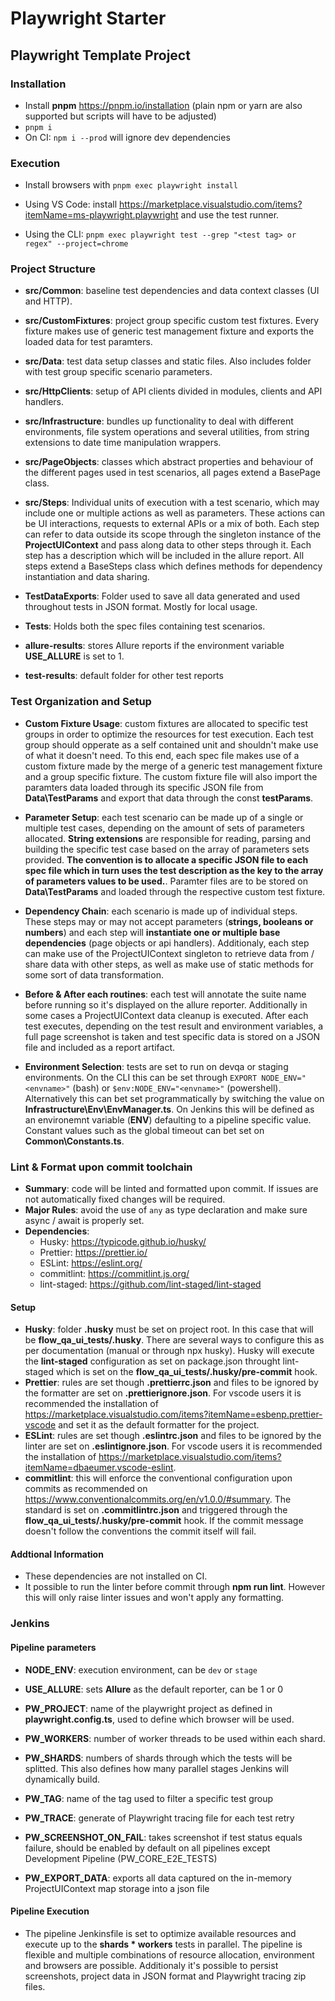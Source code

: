 # Playwright Starter

## Playwright Template Project

### Installation


- Install **pnpm** <https://pnpm.io/installation> (plain npm or yarn are also supported but scripts will have to be adjusted)
- ```pnpm i```
- On CI: ```npm i --prod``` will ignore dev dependencies

### Execution

- Install browsers with ```pnpm exec playwright install```

- Using VS Code: install <https://marketplace.visualstudio.com/items?itemName=ms-playwright.playwright> and
use the test runner.

- Using the CLI: ```pnpm exec playwright test --grep "<test tag> or regex" --project=chrome```

### Project Structure

- **src/Common**: baseline test dependencies and data context classes (UI and HTTP).

- **src/CustomFixtures**: project group specific custom test fixtures. Every fixture makes use of generic test management fixture and exports the loaded data for test paramters.

- **src/Data**: test data setup classes and static files. Also includes folder with test group specific scenario parameters.

- **src/HttpClients**: setup of API clients divided in modules, clients and API handlers.

- **src/Infrastructure**: bundles up functionality to deal with different environments, file system operations and several utilities, from string extensions to date time manipulation wrappers.

- **src/PageObjects**: classes which abstract properties and behaviour of the different pages used in test scenarios, all pages extend a BasePage class.

- **src/Steps**: Individual units of execution with a test scenario, which may include one or multiple actions as well as parameters. These actions can be UI interactions, requests to external APIs or a mix of both. Each step can refer to data outside its scope through the singleton instance of the **ProjectUIContext** and pass along data to other steps through it. Each step has a description which will be included in the allure report. All steps extend a BaseSteps class which defines methods for dependency instantiation and data sharing.

- **TestDataExports**: Folder used to save all data generated and used throughout tests in JSON format. Mostly for local usage.

- **Tests**: Holds both the spec files containing test scenarios.

- **allure-results**: stores Allure reports if the environment variable **USE_ALLURE** is set to 1.

- **test-results**: default folder for other test reports

### Test Organization and Setup

- **Custom Fixture Usage**: custom fixtures are allocated to specific test groups in order to optimize the resources for test execution. Each test group should opperate as a self contained unit and shouldn't make use of what it doesn't need. To this end, each spec file makes use of a custom fixture made by the merge of a generic test management fixture and a group specific fixture. The custom fixture file will also import the paramters data loaded through its specific JSON file from **Data\TestParams** and export that data through the const **testParams**.

- **Parameter Setup**: each test scenario can be made up of a single or multiple test cases, depending on the amount of sets of parameters allocated. **String extensions** are responsible for reading, parsing and building the specific test case based on the array of parameters sets provided. **The convention is to allocate a specific JSON file to each spec file which in turn uses the test description as the key to the array of parameters values to be used.**. Paramter files are to be stored on **Data\TestParams** and loaded through the respective custom test fixture.

- **Dependency Chain**: each scenario is made up of individual steps. These steps may or may not accept parameters (**strings, booleans or numbers**) and each step will **instantiate one or multiple base dependencies** (page objects or api handlers). Additionaly, each step can make use of the ProjectUIContext singleton to retrieve data from / share data with other steps, as well as make use of static methods for some sort of data transformation.

- **Before & After each routines**: each test will annotate the suite name before running so it's displayed on the allure reporter. Additionally in some cases a ProjectUIContext data cleanup is executed. After each test executes, depending on the test result and environment variables, a full page screenshot is taken and test specific data is stored on a JSON file and included as a report artifact.

- **Environment Selection**: tests are set to run on devqa or staging environments. On the CLI this can be set through ```EXPORT NODE_ENV="<envname>"``` (bash) or ```$env:NODE_ENV="<envname>"``` (powershell). Alternatively this can bet set programmatically by switching the value on **Infrastructure\Env\EnvManager.ts**. On Jenkins this will be defined as an environemnt variable (**ENV**) defaulting to a pipeline specific value. Constant values such as the global timeout can bet set on **Common\Constants.ts**.

### Lint & Format upon commit toolchain
  
- **Summary**: code will be linted and formatted upon commit. If issues are not automatically fixed changes will be required.
- **Major Rules**: avoid the use of ```any``` as type declaration and make sure async / await is properly set.
- **Dependencies**:
  - Husky: <https://typicode.github.io/husky/>
  - Prettier: <https://prettier.io/>
  - ESLint: <https://eslint.org/>
  - commitlint: <https://commitlint.js.org/>
  - lint-staged: <https://github.com/lint-staged/lint-staged>

#### Setup
  
- **Husky**: folder **.husky** must be set on project root. In this case that will be **flow_qa_ui_tests/.husky**. There are several ways to configure this as per documentation (manual or through npx husky). Husky will execute the **lint-staged** configuration as set on package.json throught lint-staged which is set on the **flow_qa_ui_tests/.husky/pre-commit** hook.
- **Prettier**: rules are set though **.prettierrc.json** and files to be ignored by the formatter are set on **.prettierignore.json**. For vscode users it is recommended the installation of <https://marketplace.visualstudio.com/items?itemName=esbenp.prettier-vscode> and set it as the default formatter for the project.
- **ESLint**: rules are set though **.eslintrc.json** and files to be ignored by the linter are set on **.eslintignore.json**. For vscode users it is recommended the installation of <https://marketplace.visualstudio.com/items?itemName=dbaeumer.vscode-eslint>.
- **commitlint**: this will enforce the conventional configuration upon commits as recommended on <https://www.conventionalcommits.org/en/v1.0.0/#summary>. The standard is set on **.commitlintrc.json** and triggered through the **flow_qa_ui_tests/.husky/pre-commit** hook. If the commit message doesn't follow the conventions the commit itself will fail.

#### Addtional Information

- These dependencies are not installed on CI.
- It possible to run the linter before commit through **npm run lint**. However this will only raise linter issues and won't apply any formatting.

### Jenkins

#### Pipeline parameters

- **NODE_ENV**: execution environment, can be ```dev``` or ```stage```

- **USE_ALLURE**: sets **Allure** as the default reporter, can be 1 or 0

- **PW_PROJECT**: name of the playwright project as defined in **playwright.config.ts**, used to define which browser will be used.

- **PW_WORKERS**: number of worker threads to be used within each shard.

- **PW_SHARDS**: numbers of shards through which the tests will be splitted. This also defines how many parallel stages Jenkins will
dynamically build.

- **PW_TAG**: name of the tag used to filter a specific test group

- **PW_TRACE**: generate of Playwright tracing file for each test retry

- **PW_SCREENSHOT_ON_FAIL**: takes screenshot if test status equals failure, should be enabled by default on all pipelines except Development Pipeline (PW_CORE_E2E_TESTS)

- **PW_EXPORT_DATA**: exports all data captured on the in-memory ProjectUIContext map storage into a json file

#### **Pipeline Execution**

- The pipeline Jenkinsfile is set to optimize available resources and execute up to the **shards * workers** tests in parallel. The pipeline is flexible and multiple combinations of resource allocation, environment and browsers are possible. Additionaly it's possible to persist screenshots, project data in JSON format and Playwright tracing zip files.  